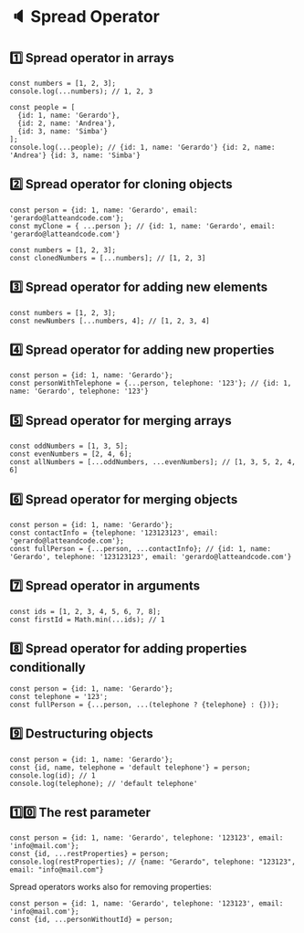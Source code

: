 # 🔈 Spread Operator

## 1️⃣ Spread operator in arrays

```
const numbers = [1, 2, 3];
console.log(...numbers); // 1, 2, 3

const people = [
  {id: 1, name: 'Gerardo'}, 
  {id: 2, name: 'Andrea'},
  {id: 3, name: 'Simba'}
];
console.log(...people); // {id: 1, name: 'Gerardo'} {id: 2, name: 'Andrea'} {id: 3, name: 'Simba'}
```

## 2️⃣ Spread operator for cloning objects

```
const person = {id: 1, name: 'Gerardo', email: 'gerardo@latteandcode.com'};
const myClone = { ...person }; // {id: 1, name: 'Gerardo', email: 'gerardo@latteandcode.com'}

const numbers = [1, 2, 3];
const clonedNumbers = [...numbers]; // [1, 2, 3]
```

## 3️⃣ Spread operator for adding new elements

```
const numbers = [1, 2, 3];
const newNumbers [...numbers, 4]; // [1, 2, 3, 4]
```

## 4️⃣ Spread operator for adding new properties

```
const person = {id: 1, name: 'Gerardo'};
const personWithTelephone = {...person, telephone: '123'}; // {id: 1, name: 'Gerardo', telephone: '123'}
```

## 5️⃣ Spread operator for merging arrays

```
const oddNumbers = [1, 3, 5];
const evenNumbers = [2, 4, 6];
const allNumbers = [...oddNumbers, ...evenNumbers]; // [1, 3, 5, 2, 4, 6]
```

## 6️⃣ Spread operator for merging objects

```
const person = {id: 1, name: 'Gerardo'};
const contactInfo = {telephone: '123123123', email: 'gerardo@latteandcode.com'};
const fullPerson = {...person, ...contactInfo}; // {id: 1, name: 'Gerardo', telephone: '123123123', email: 'gerardo@latteandcode.com'}
```

## 7️⃣ Spread operator in arguments

```
const ids = [1, 2, 3, 4, 5, 6, 7, 8];
const firstId = Math.min(...ids); // 1
```

## 8️⃣ Spread operator for adding properties conditionally

```
const person = {id: 1, name: 'Gerardo'};
const telephone = '123';
const fullPerson = {...person, ...(telephone ? {telephone} : {})};
```

## 9️⃣ Destructuring objects

```
const person = {id: 1, name: 'Gerardo'};
const {id, name, telephone = 'default telephone'} = person;
console.log(id); // 1
console.log(telephone); // 'default telephone'

```

## 1️⃣0️⃣ The rest parameter

```
const person = {id: 1, name: 'Gerardo', telephone: '123123', email: 'info@mail.com'};
const {id, ...restProperties} = person;
console.log(restProperties); // {name: "Gerardo", telephone: "123123", email: "info@mail.com"}
```

Spread operators works also for removing properties:

```
const person = {id: 1, name: 'Gerardo', telephone: '123123', email: 'info@mail.com'};
const {id, ...personWithoutId} = person;
```